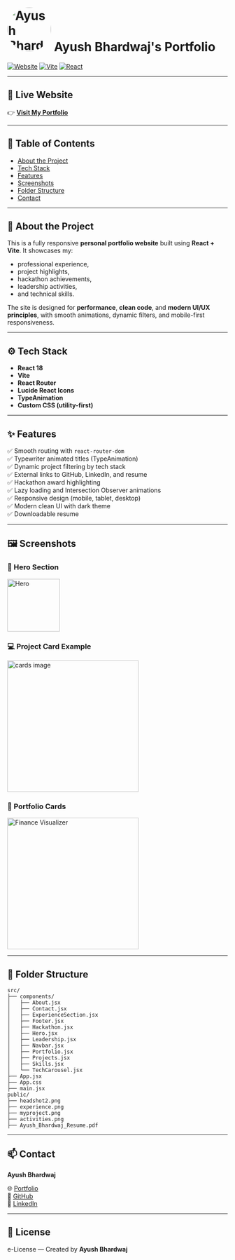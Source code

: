 # <img src="https://my-portfolio-green-psi-36.vercel.app/headshot2.png" alt="Ayush Bhardwaj Logo" width="100" style="border-radius: 50%"/> Ayush Bhardwaj's Portfolio

[![Website](https://img.shields.io/website?down_color=red&down_message=offline&up_color=brightgreen&up_message=online&url=https%3A%2F%2Fmy-portfolio-green-psi-36.vercel.app)](https://my-portfolio-green-psi-36.vercel.app)
[![Vite](https://img.shields.io/badge/Built%20With-Vite-646CFF?logo=vite&logoColor=white)](https://vitejs.dev/)
[![React](https://img.shields.io/badge/React-20232A?logo=react&logoColor=61DAFB)](https://react.dev/)

---

## 🚀 Live Website

👉 **[Visit My Portfolio](https://my-portfolio-green-psi-36.vercel.app)**

---

## 📑 Table of Contents

- [About the Project](#about-the-project)
- [Tech Stack](#tech-stack)
- [Features](#features)
- [Screenshots](#screenshots)
- [Folder Structure](#folder-structure)
- [Contact](#contact)

---

## 🌟 About the Project

This is a fully responsive **personal portfolio website** built using **React + Vite**. It showcases my:

- professional experience,
- project highlights,
- hackathon achievements,
- leadership activities,
- and technical skills.

The site is designed for **performance**, **clean code**, and **modern UI/UX principles**, with smooth animations, dynamic filters, and mobile-first responsiveness.

---

## ⚙ Tech Stack

- **React 18**
- **Vite**
- **React Router**
- **Lucide React Icons**
- **TypeAnimation**
- **Custom CSS (utility-first)**

---

## ✨ Features

✅ Smooth routing with `react-router-dom`  
✅ Typewriter animated titles (TypeAnimation)  
✅ Dynamic project filtering by tech stack  
✅ External links to GitHub, LinkedIn, and resume  
✅ Hackathon award highlighting  
✅ Lazy loading and Intersection Observer animations  
✅ Responsive design (mobile, tablet, desktop)  
✅ Modern clean UI with dark theme  
✅ Downloadable resume  

---

## 🖼 Screenshots

### 👋 Hero Section  
<img src="/headshot2.png" alt="Hero" width="120">

### 💻 Project Card Example  
<img src="https://my-portfolio-green-psi-36.vercel.app/project_page.png" alt="cards image" width="300">

### 📂 Portfolio Cards  
<img src="https://images.pexels.com/photos/6693657/pexels-photo-6693657.jpeg?auto=compress&fit=crop&w=600" alt="Finance Visualizer" width="300">

---

## 📁 Folder Structure

```plaintext
src/
├── components/
│   ├── About.jsx
│   ├── Contact.jsx
│   ├── ExperienceSection.jsx
│   ├── Footer.jsx
│   ├── Hackathon.jsx
│   ├── Hero.jsx
│   ├── Leadership.jsx
│   ├── Navbar.jsx
│   ├── Portfolio.jsx
│   ├── Projects.jsx
│   ├── Skills.jsx
│   └── TechCarousel.jsx
├── App.jsx
├── App.css
├── main.jsx
public/
├── headshot2.png
├── experience.png
├── myproject.png
├── activities.png
├── Ayush_Bhardwaj_Resume.pdf

```


---

## 📫 Contact  
**Ayush Bhardwaj**

🌐 [Portfolio](https://my-portfolio-green-psi-36.vercel.app)  
🐙 [GitHub](https://github.com/Ayush7970)  
💼 [LinkedIn](https://linkedin.com/in/ayush--bhardwaj)

---

## 📝 License

e-License — Created by **Ayush Bhardwaj**
